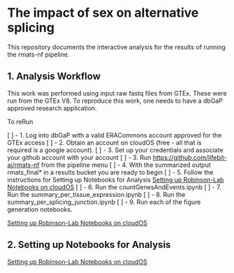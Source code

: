 # The impact of sex on alternative splicing

This repository documents the interactive analysis for the results of running the rmats-nf pipeline.

## 1. Analysis Workflow

This work was performed using input raw fastq files from GTEx.  These were run from the GTEx V8.
To reproduce this work, one needs to have a dbGaP approved research application.

To reRun

[ ] - 1. Log into dbGaP with a valid ERACommons account approved for the GTEx access
[ ] - 2. Obtain an account on cloudOS (free - all that is required is a google account).
[ ] - 3. Set up your credentials and associate your github account with your account
[ ] - 3. Run https://github.com/lifebit-ai/rmats-nf from the pipeline menu
[ ] - 4. With the summarized output rmats_final* in a results bucket you are ready to begin
[ ] - 5. Follow the instructions for Setting up Notebooks for Analysis [Setting up Robinson-Lab Notebooks on cloudOS](https://github.com/TheJacksonLaboratory/sbas/blob/master/SettingUpRobinsonLabNotebook.MD) 
[ ] - 6. Run the countGenesAndEvents.ipynb
[ ] - 7. Run the summary_per_tissue_expression.ipynb
[ ] - 8. Run the summary_per_splicing_junction.ipynb
[ ] - 9. Run each of the figure generation notebooks.


[Setting up Robinson-Lab Notebooks on cloudOS](https://github.com/TheJacksonLaboratory/sbas/blob/master/SettingUpRobinsonLabNotebook.MD) 

## 2. Setting up Notebooks for Analysis

[Setting up Robinson-Lab Notebooks on cloudOS](https://github.com/TheJacksonLaboratory/sbas/blob/master/SettingUpRobinsonLabNotebook.MD) 

